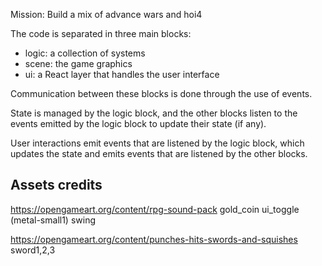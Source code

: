 
Mission:
Build a mix of advance wars and hoi4

The code is separated in three main blocks:

- logic: a collection of systems
- scene: the game graphics
- ui: a React layer that handles the user interface

Communication between these blocks is done through the use of events.

State is managed by the logic block, and the other blocks listen to the events emitted by the logic block to update their state (if any).

User interactions emit events that are listened by the logic block, which updates the state and emits events that are listened by the other blocks.


## Assets credits

https://opengameart.org/content/rpg-sound-pack
gold_coin
ui_toggle (metal-small1)
swing

https://opengameart.org/content/punches-hits-swords-and-squishes
sword1,2,3